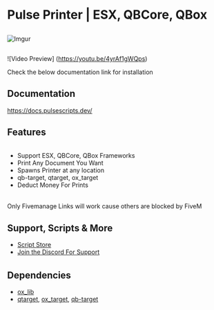 # Pulse Printer | ESX, QBCore, QBox

##
![Imgur](https://imgur.com/lDZXjMK)

##
![Video Preview] (https://youtu.be/4yrAf1gWQps)

Check the below documentation link for installation
## Documentation
https://docs.pulsescripts.dev/
##

## Features
######
- Support ESX, QBCore, QBox Frameworks
- Print Any Document You Want
- Spawns Printer at any location
- qb-target, qtarget, ox_target
- Deduct Money For Prints

######

##
Only Fivemanage Links will work cause others are blocked by FiveM
##
## Support, Scripts & More
- [Script Store](https://pulsescripts.tebex.io/)
- [Join the Discord For Support](https://discord.gg/c6gXmtEf3H)
######

## Dependencies
- [ox_lib](https://github.com/overextended/ox_lib/releases)
- [qtarget](https://github.com/overextended/qtarget.git), [ox_target](https://github.com/overextended/ox_target/releases), [qb-target](https://github.com/qbcore-framework/qb-target)
##